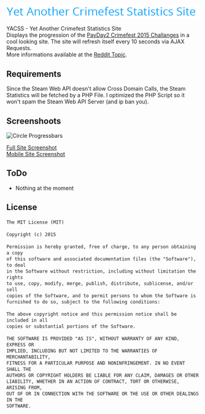 ![slogan](img/slogan.png)

YACSS - Yet Another Crimefest Statistics Site  
Displays the progression of the [PayDay2 Crimefest 2015 Challanges](http://www.overkillsoftware.com/games/roadtocrimefest/) in a cool looking site. The site will refresh itself every 10 seconds via AJAX Requests.  
More informations available at the [Reddit Topic](https://www.reddit.com/r/paydaytheheist/comments/3net30/yet_another_crimefest_statistics_site_link_inside/).




Requirements
-------------

Since the Steam Web API doesn't allow Cross Domain Calls, the Steam Statistics will be fetched by a PHP File. I optimized the PHP Script so it won't spam the Steam Web API Server (and ip ban you).

Screenshoots
-------------

![Circle Progressbars](http://i.imgur.com/Syivqyu.png)

[Full Site Screenshot](http://i.imgur.com/lTmnufo.png)  
[Mobile Site Screenshot](http://i.imgur.com/6WEsz5e.jpg)

ToDo
-------------
* Nothing at the moment


License
-------------
  
    The MIT License (MIT)
    
    Copyright (c) 2015
    
    Permission is hereby granted, free of charge, to any person obtaining a copy
    of this software and associated documentation files (the "Software"), to deal
    in the Software without restriction, including without limitation the rights
    to use, copy, modify, merge, publish, distribute, sublicense, and/or sell
    copies of the Software, and to permit persons to whom the Software is
    furnished to do so, subject to the following conditions:
    
    The above copyright notice and this permission notice shall be included in all
    copies or substantial portions of the Software.
    
    THE SOFTWARE IS PROVIDED "AS IS", WITHOUT WARRANTY OF ANY KIND, EXPRESS OR
    IMPLIED, INCLUDING BUT NOT LIMITED TO THE WARRANTIES OF MERCHANTABILITY,
    FITNESS FOR A PARTICULAR PURPOSE AND NONINFRINGEMENT. IN NO EVENT SHALL THE
    AUTHORS OR COPYRIGHT HOLDERS BE LIABLE FOR ANY CLAIM, DAMAGES OR OTHER
    LIABILITY, WHETHER IN AN ACTION OF CONTRACT, TORT OR OTHERWISE, ARISING FROM,
    OUT OF OR IN CONNECTION WITH THE SOFTWARE OR THE USE OR OTHER DEALINGS IN THE
    SOFTWARE.